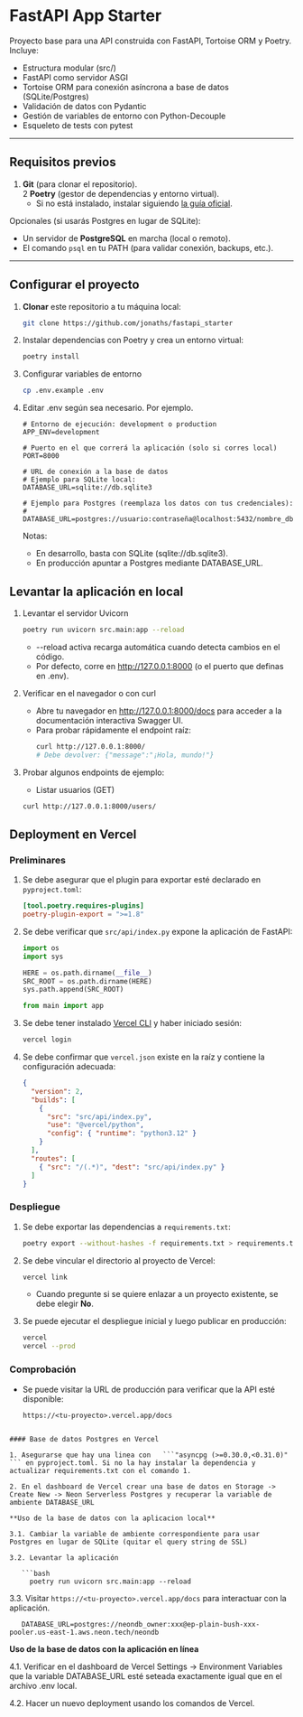 # FastAPI App Starter

Proyecto base para una API construida con FastAPI, Tortoise ORM y Poetry.  
Incluye:

- Estructura modular (src/)
- FastAPI como servidor ASGI
- Tortoise ORM para conexión asíncrona a base de datos (SQLite/Postgres)
- Validación de datos con Pydantic
- Gestión de variables de entorno con Python-Decouple
- Esqueleto de tests con pytest

---

## Requisitos previos

1. **Git** (para clonar el repositorio).  
2  **Poetry** (gestor de dependencias y entorno virtual).  
   - Si no está instalado, instalar siguiendo [la guía oficial](https://python-poetry.org/docs/#installation).

Opcionales (si usarás Postgres en lugar de SQLite):

- Un servidor de **PostgreSQL** en marcha (local o remoto).
- El comando `psql` en tu PATH (para validar conexión, backups, etc.).

---

## Configurar el proyecto

1. **Clonar** este repositorio a tu máquina local:

   ```bash
   git clone https://github.com/jonaths/fastapi_starter

2. Instalar dependencias con Poetry y crea un entorno virtual:

   ```bash
   poetry install

3. Configurar variables de entorno

   ```bash
   cp .env.example .env
   
4. Editar .env según sea necesario. Por ejemplo. 
   ```
   # Entorno de ejecución: development o production
   APP_ENV=development
   
   # Puerto en el que correrá la aplicación (solo si corres local)
   PORT=8000
   
   # URL de conexión a la base de datos
   # Ejemplo para SQLite local:
   DATABASE_URL=sqlite://db.sqlite3
   
   # Ejemplo para Postgres (reemplaza los datos con tus credenciales):
   # DATABASE_URL=postgres://usuario:contraseña@localhost:5432/nombre_db
   ```
   
   Notas:

   - En desarrollo, basta con SQLite (sqlite://db.sqlite3).
   - En producción apuntar a Postgres mediante DATABASE_URL.

## Levantar la aplicación en local

1. Levantar el servidor Uvicorn

   ```bash
   poetry run uvicorn src.main:app --reload
   ```
   
   - --reload activa recarga automática cuando detecta cambios en el código.
   - Por defecto, corre en http://127.0.0.1:8000 (o el puerto que definas en .env).

2. Verificar en el navegador o con curl
   
   - Abre tu navegador en http://127.0.0.1:8000/docs para acceder a la documentación interactiva Swagger UI.
   - Para probar rápidamente el endpoint raíz:
      ```bash
      curl http://127.0.0.1:8000/
      # Debe devolver: {"message":"¡Hola, mundo!"}

3. Probar algunos endpoints de ejemplo:
   - Listar usuarios (GET)
   ```bash
   curl http://127.0.0.1:8000/users/
   ```
   
## Deployment en Vercel

### Preliminares

1. Se debe asegurar que el plugin para exportar esté declarado en `pyproject.toml`:

   ```toml
   [tool.poetry.requires-plugins]
   poetry-plugin-export = ">=1.8"
   ```

2. Se debe verificar que `src/api/index.py` expone la aplicación de FastAPI:

   ```python
   import os
   import sys

   HERE = os.path.dirname(__file__)
   SRC_ROOT = os.path.dirname(HERE)
   sys.path.append(SRC_ROOT)

   from main import app
   ```

3. Se debe tener instalado [Vercel CLI](https://www.npmjs.com/package/vercel) y haber iniciado sesión:

   ```bash
   vercel login
   ```

4. Se debe confirmar que `vercel.json` existe en la raíz y contiene la configuración adecuada:

   ```json
   {
     "version": 2,
     "builds": [
       {
         "src": "src/api/index.py",
         "use": "@vercel/python",
         "config": { "runtime": "python3.12" }
       }
     ],
     "routes": [
       { "src": "/(.*)", "dest": "src/api/index.py" }
     ]
   }
   ```

### Despliegue

1. Se debe exportar las dependencias a `requirements.txt`:

   ```bash
   poetry export --without-hashes -f requirements.txt > requirements.txt
   ```

2. Se debe vincular el directorio al proyecto de Vercel:

   ```bash
   vercel link
   ```
   - Cuando pregunte si se quiere enlazar a un proyecto existente, se debe elegir **No**.

3. Se puede ejecutar el despliegue inicial y luego publicar en producción:

   ```bash
   vercel
   vercel --prod
   ```

### Comprobación

- Se puede visitar la URL de producción para verificar que la API esté disponible:

  ```
  https://<tu-proyecto>.vercel.app/docs
  ```
```

#### Base de datos Postgres en Vercel

1. Asegurarse que hay una linea con   ```"asyncpg (>=0.30.0,<0.31.0)"  ``` en pyproject.toml. Si no la hay instalar la dependencia y actualizar requirements.txt con el comando 1. 

2. En el dashboard de Vercel crear una base de datos en Storage -> Create New -> Neon Serverless Postgres y recuperar la variable de ambiente DATABASE_URL 

**Uso de la base de datos con la aplicacion local**

3.1. Cambiar la variable de ambiente correspondiente para usar Postgres en lugar de SQLite (quitar el query string de SSL)

3.2. Levantar la aplicación

   ```bash
     poetry run uvicorn src.main:app --reload
   ```

3.3. Visitar ```https://<tu-proyecto>.vercel.app/docs``` para interactuar con la aplicación. 

   ```
      DATABASE_URL=postgres://neondb_owner:xxx@ep-plain-bush-xxx-pooler.us-east-1.aws.neon.tech/neondb
   ```

**Uso de la base de datos con la aplicación en línea**

4.1. Verificar en el dashboard de Vercel Settings -> Environment Variables que la variable DATABASE_URL
   esté seteada exactamente igual que en el archivo .env local. 

4.2. Hacer un nuevo deployment usando los comandos de Vercel.